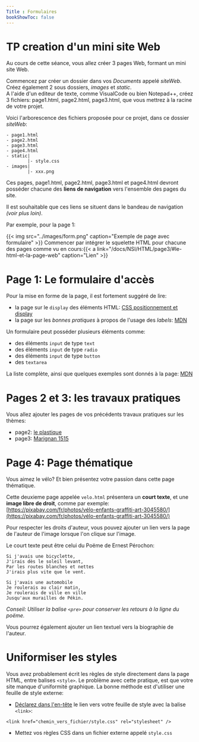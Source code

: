 ```yaml
---
Title : Formulaires
bookShowToc: false
---
```



# TP creation d'un mini site Web
Au cours de cette séance, vous allez créer 3 pages Web, formant un mini site Web. 

Commencez par créer un dossier dans vos *Documents* appelé *siteWeb*.<br>
Créez également 2 sous dossiers, *images* et *static*.<br>
A l'aide d'un editeur de texte, comme VisualCode ou bien Notepad++, créez 3 fichiers: page1.html, page2.html, page3.html, que vous mettrez à la racine de votre projet.

Voici l'arborescence des fichiers proposée pour ce projet, dans ce dossier *siteWeb*:


```
- page1.html
- page2.html
- page3.html  
- page4.html 
- static|
        |- style.css
- images|
        |- xxx.png
```


Ces pages, page1.html, page2.html, page3.html et page4.html devront posséder chacune des **liens de navigation** vers l'ensemble des pages du site. 

Il est souhaitable que ces liens se situent dans le bandeau de navigation *(voir plus loin)*.

Par exemple, pour la page 1:

{{< img src="../images/form.png" caption="Exemple de page avec formulaire" >}}
Commencer par intégrer le squelette HTML pour chacune des pages comme vu en cours:{{< a link="/docs/NSI/HTML/page3/#le-html-et-la-page-web" caption="Lien" >}}
# Page 1: Le formulaire d'accès

Pour la mise en forme de la page, il est fortement suggéré de lire:

* la page sur le `display` des éléments HTML: [CSS positionnement et display](https://developer.mozilla.org/fr/docs/Web/CSS/Layout_cookbook/Split_Navigation)
* la page sur les *bonnes pratiques* à propos de l'usage des *labels*: [MDN](https://developer.mozilla.org/fr/docs/Web/HTML/Element/Label)

Un formulaire peut posséder plusieurs éléments comme: 

* des éléments `input` de type `text`
* des éléments `input` de type `radio`
* des éléments `input` de type `button`
* des `textarea`

La liste complète, ainsi que quelques exemples sont donnés à la page: [MDN](https://developer.mozilla.org/fr/docs/Web/HTML/Element/Input)

# Pages 2 et 3: les travaux pratiques
Vous allez ajouter les pages de vos précédents travaux pratiques sur les thèmes:

* page2: [le plastique](/docs/competences/texte/page5/)
* page3: [Marignan 1515](/docs/NSI/HTML/page11/)

# Page 4: Page thématique
Vous aimez le vélo? Et bien présentez votre passion dans cette page thématique.

Cette deuxieme page appelée `velo.html` présentera un **court texte**, et une **image libre de droit**, comme par exemple: [https://pixabay.com/fr/photos/vélo-enfants-graffiti-art-3045580/](https://pixabay.com/fr/photos/vélo-enfants-graffiti-art-3045580/)

Pour respecter les droits d'auteur, vous pouvez ajouter un lien vers la page de l'auteur de l'image lorsque l'on clique sur l'image.

Le court texte peut être celui du Poëme de Ernest Pérochon:

```
Si j'avais une bicyclette,
J'irais dès le soleil levant,
Par les routes blanches et nettes
J'irais plus vite que le vent.

Si j'avais une automobile
Je roulerais au clair matin,
Je roulerais de ville en ville
Jusqu'aux murailles de Pékin.
``` 

*Conseil: Utiliser la balise `<pre>` pour conserver les retours à la ligne du poëme.*
  
Vous pourrez également ajouter un lien textuel vers la biographie de l'auteur.

# Uniformiser les styles
Vous avez probablement écrit les règles de style directement dans la page HTML, entre balises `<style>`. Le problème avec cette pratique, est que votre site manque d'uniformité graphique. La bonne méthode est d'utiliser une feuille de style externe:

* [Déclarez dans l'en-tête](https://developer.mozilla.org/fr/docs/Web/HTML/Element/link) le lien vers votre feuille de style avec la balise `<link>`:

`<link href="chemin_vers_fichier/style.css" rel="stylesheet" />`

* Mettez vos règles CSS dans un fichier externe appelé `style.css`




